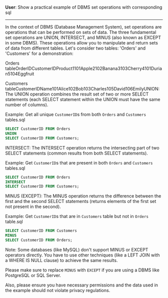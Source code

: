 **User**: Show a practical example of DBMS set operations with corresponding sql

--------
In the context of DBMS (Database Management System), set operations are operations that can be performed on sets of data. The three fundamental set operations are UNION, INTERSECT, and MINUS (also known as EXCEPT in some DBMS). These operations allow you to manipulate and return sets of data from different tables. Let's consider two tables: 'Orders' and 'Customers' for a demonstration:

Orders tableOrderIDCustomerIDProduct1101Apple2102Banana3103Cherry4101Durian5104Eggfruit

Customers tableCustomerIDName101Alice102Bob103Charles105David106EmilyUNION: The UNION operation combines the result set of two or more SELECT statements (each SELECT statement within the UNION must have the same number of columns).

Example: Get all unique ```CustomerID```s from both ```Orders``` and ```Customers``` tables.sql
```sql
SELECT CustomerID FROM Orders
UNION
SELECT CustomerID FROM Customers;
```
INTERSECT: The INTERSECT operation returns the intersecting part of two SELECT statements (common results from both SELECT statements).

Example: Get ```CustomerID```s that are present in both ```Orders``` and ```Customers``` tables.sql
```sql
SELECT CustomerID FROM Orders
INTERSECT
SELECT CustomerID FROM Customers;
```
MINUS (EXCEPT): The MINUS operation returns the difference between the first and the second SELECT statements (returns elements of the first set not present in the second).

Example: Get ```CustomerID```s that are in ```Customers``` table but not in ```Orders``` table.sql
```sql
SELECT CustomerID FROM Customers
MINUS
SELECT CustomerID FROM Orders;
```

Note: Some databases (like MySQL) don't support MINUS or EXCEPT operators directly. You have to use other techniques (like a LEFT JOIN with a WHERE IS NULL clause) to achieve the same results.

Please make sure to replace ```MINUS``` with ```EXCEPT``` if you are using a DBMS like PostgreSQL or SQL Server.

Also, please ensure you have necessary permissions and the data used in the example should not violate privacy regulations.

